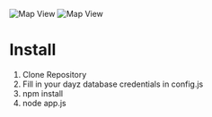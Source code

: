 ![Map View](https://raw.github.com/nerdbeere/DayzCompass/master/screens/screen_1.png)
![Map View](https://raw.github.com/nerdbeere/DayzCompass/master/screens/screen_2.png)

Install
=============

1. Clone Repository
2. Fill in your dayz database credentials in config.js
3. npm install
4. node app.js